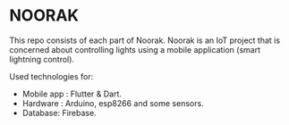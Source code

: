 # NOORAK
This repo consists of each part of Noorak. 
Noorak is an IoT project that is concerned about controlling lights using a mobile application (smart lightning control).

Used technologies for: 
- Mobile app : Flutter & Dart.
- Hardware : Arduino, esp8266 and some sensors. 
- Database: Firebase.
